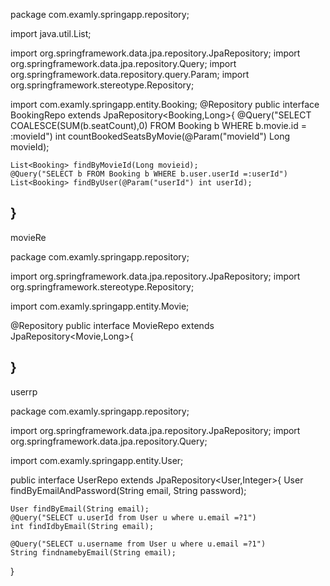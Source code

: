 package com.examly.springapp.repository;

import java.util.List;

import org.springframework.data.jpa.repository.JpaRepository;
import org.springframework.data.jpa.repository.Query;
import org.springframework.data.repository.query.Param;
import org.springframework.stereotype.Repository;

import com.examly.springapp.entity.Booking;
@Repository
public interface BookingRepo extends JpaRepository<Booking,Long>{
    @Query("SELECT COALESCE(SUM(b.seatCount),0) FROM Booking b WHERE b.movie.id = :movieId")
    int countBookedSeatsByMovie(@Param("movieId") Long movieId);

    List<Booking> findByMovieId(Long movieid);
    @Query("SELECT b FROM Booking b WHERE b.user.userId =:userId")
    List<Booking> findByUser(@Param("userId") int userId);

}
---------
movieRe

package com.examly.springapp.repository;

import org.springframework.data.jpa.repository.JpaRepository;
import org.springframework.stereotype.Repository;

import com.examly.springapp.entity.Movie;

@Repository
public interface MovieRepo extends JpaRepository<Movie,Long>{

}
---------

userrp

package com.examly.springapp.repository;

import org.springframework.data.jpa.repository.JpaRepository;
import org.springframework.data.jpa.repository.Query;

import com.examly.springapp.entity.User;

public interface UserRepo extends JpaRepository<User,Integer>{
    User findByEmailAndPassword(String email, String password);
    
    User findByEmail(String email);
    @Query("SELECT u.userId from User u where u.email =?1")
    int findIdbyEmail(String email);

    @Query("SELECT u.username from User u where u.email =?1")
    String findnamebyEmail(String email);

}

